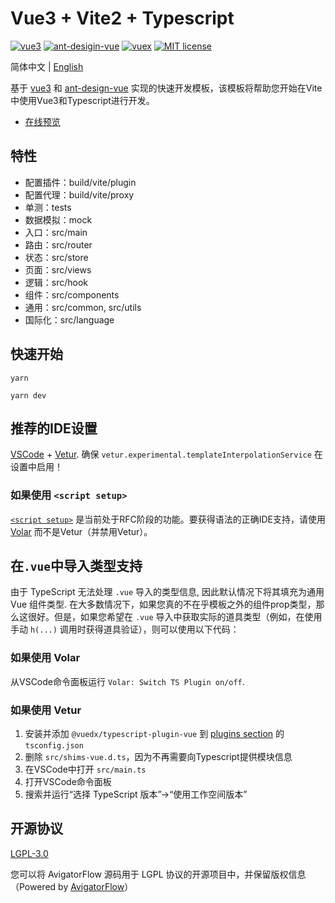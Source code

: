 # Vue3 + Vite2 + Typescript

<p>
  <a href="https://github.com/vuejs/vue-next">
    <img src="https://img.shields.io/badge/vue-3.0.11-brightgreen.svg" alt="vue3"></a>
  <a href="https://github.com/vueComponent/ant-design-vue">
    <img src="https://img.shields.io/badge/antdv--ui-2.1.6-brightgreen.svg" alt="ant-desigin-vue"></a>
  <a href="https://github.com/vuejs/vuex.git">
    <img src="https://img.shields.io/badge/vuex-4.0.0-brightgreen.svg" alt="vuex"></a> 
  <a href="https://github.com/GavinHome/vue3-vite-template/blob/dev/LICENSE">
    <img src="https://img.shields.io/github/license/gavinhome/vue3-vite-template" alt="MIT license"></a>
</p>


简体中文 | [English](./README.md)

基于 [vue3](https://github.com/vuejs/vue-next) 和 [ant-design-vue](https://github.com/vueComponent/ant-design-vue) 实现的快速开发模板，该模板将帮助您开始在Vite中使用Vue3和Typescript进行开发。

* [在线预览](https://gavinhome.github.io/vue3-vite-template)

## 特性

* 配置插件：build/vite/plugin
* 配置代理：build/vite/proxy
* 单测：tests
* 数据模拟：mock
* 入口：src/main
* 路由：src/router
* 状态：src/store
* 页面：src/views
* 逻辑：src/hook
* 组件：src/components
* 通用：src/common, src/utils
* 国际化：src/language

## 快速开始
```shell
yarn
```
```shell
yarn dev
```

## 推荐的IDE设置

[VSCode](https://code.visualstudio.com/) + [Vetur](https://marketplace.visualstudio.com/items?itemName=octref.vetur). 确保 `vetur.experimental.templateInterpolationService` 在设置中启用！

### 如果使用 `<script setup>`

[`<script setup>`](https://github.com/vuejs/rfcs/pull/227) 是当前处于RFC阶段的功能。要获得语法的正确IDE支持，请使用 [Volar](https://marketplace.visualstudio.com/items?itemName=johnsoncodehk.volar) 而不是Vetur（并禁用Vetur）。

## 在`.vue`中导入类型支持

由于 TypeScript 无法处理 `.vue` 导入的类型信息, 因此默认情况下将其填充为通用 Vue 组件类型. 在大多数情况下，如果您真的不在乎模板之外的组件prop类型，那么这很好。但是，如果您希望在 `.vue` 导入中获取实际的道具类型（例如，在使用手动 `h(...)` 调用时获得道具验证），则可以使用以下代码：

### 如果使用 Volar

从VSCode命令面板运行 `Volar: Switch TS Plugin on/off`.

### 如果使用 Vetur

1. 安装并添加 `@vuedx/typescript-plugin-vue` 到 [plugins section](https://www.typescriptlang.org/tsconfig#plugins) 的 `tsconfig.json`
2. 删除 `src/shims-vue.d.ts`，因为不再需要向Typescript提供模块信息
3. 在VSCode中打开 `src/main.ts`
4. 打开VSCode命令面板
5. 搜索并运行“选择 TypeScript 版本”->“使用工作空间版本”

## 开源协议

[LGPL-3.0](https://opensource.org/licenses/LGPL-3.0)

您可以将 AvigatorFlow 源码用于 LGPL 协议的开源项目中，并保留版权信息（Powered by <a target="_blank" href="https://gitee.com/gavinhome/AvigatorFlow">AvigatorFlow</a>）
